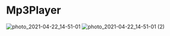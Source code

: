 # Mp3Player
![photo_2021-04-22_14-51-01](https://user-images.githubusercontent.com/76496460/115694575-6de51780-a37a-11eb-9958-f57e77f76f52.jpg)
![photo_2021-04-22_14-51-01 (2)](https://user-images.githubusercontent.com/76496460/115694580-6f164480-a37a-11eb-880a-37f7128ff1a2.jpg)

